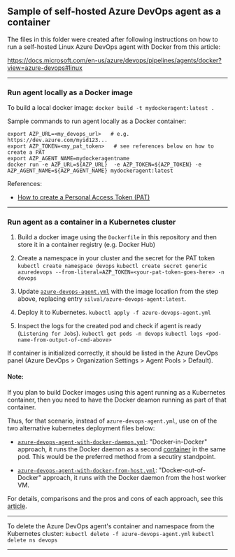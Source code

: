 ## Sample of self-hosted Azure DevOps agent as a container

The files in this folder were created after following instructions on how to run a self-hosted Linux Azure DevOps agent with Docker from this article:

https://docs.microsoft.com/en-us/azure/devops/pipelines/agents/docker?view=azure-devops#linux

---

### Run agent locally as a Docker image

To build a local docker image:
`docker build -t mydockeragent:latest .`

Sample commands to run agent locally as a Docker container:
```
export AZP_URL=<my_devops_url>   # e.g. https://dev.azure.com/myid123...
export AZP_TOKEN=<my_pat_token>   # see references below on how to create a PAT
export AZP_AGENT_NAME=mydockeragentname
docker run -e AZP_URL=${AZP_URL}  -e AZP_TOKEN=${AZP_TOKEN} -e AZP_AGENT_NAME=${AZP_AGENT_NAME} mydockeragent:latest
```

References:
- [How to create a Personal Access Token (PAT)](https://docs.microsoft.com/en-us/azure/devops/organizations/accounts/use-personal-access-tokens-to-authenticate?view=azure-devops&tabs=preview-page)

---

### Run agent as a container in a Kubernetes cluster

1. Build a docker image using the `Dockerfile` in this repository and then store it in a container registry (e.g. Docker Hub)

2. Create a namespace in your cluster and the secret for the PAT token
   `kubectl create namespace devops`
   `kubectl create secret generic azuredevops --from-literal=AZP_TOKEN=<your-pat-token-goes-here> -n devops`

3. Update [`azure-devops-agent.yml`](./azure-devops-agent.yml) with the image location from the step above, replacing entry `silval/azure-devops-agent:latest`. 

4. Deploy it to Kubernetes.
   `kubectl apply -f azure-devops-agent.yml`

5. Inspect the logs for the created pod and check if agent is ready (`Listening for Jobs`).
   `kubectl get pods -n devops`
   `kubectl logs <pod-name-from-output-of-cmd-above>`

If container is initialized correctly, it should be listed in the Azure DevOps panel (Azure DevOps > Organization Settings > Agent Pools > Default).

#### Note: 
If you plan to build Docker images using this agent running as a Kubernetes container, then you need to have the Docker deamon running as part of that container. 

Thus, for that scenario, instead of `azure-devops-agent.yml`, use on of the two alternative kubernetes deployment files below:

- [`azure-devops-agent-with-docker-daemon.yml`](./azure-devops-agent-with-docker-daemon.yml):  "Docker-in-Docker" approach, it runs the Docker daemon as a second [container](https://hub.docker.com/_/docker?tab=description&page=3&name=dind) in the same pod. This would be the preferred method from a secutiry standpoint.

- [`azure-devops-agent-with-docker-from-host.yml`](./azure-devops-agent-with-docker-from-host.yml): "Docker-out-of-Docker" approach, it runs with the Docker daemon from the host worker VM. 

For details, comparisons and the pros and cons of each approach, see this [article](https://medium.com/hootsuite-engineering/building-docker-images-inside-kubernetes-42c6af855f25).

---

To delete the Azure DevOps agent's container and namespace from the Kubernetes cluster:
   `kubectl delete -f azure-devops-agent.yml`
   `kubectl delete ns devops`

---